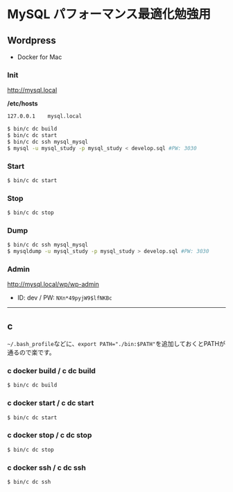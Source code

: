 # MySQL パフォーマンス最適化勉強用

## Wordpress

- Docker for Mac

### Init

http://mysql.local

**/etc/hosts**

```sh
127.0.0.1    mysql.local
```

```sh
$ bin/c dc build
$ bin/c dc start
$ bin/c dc ssh mysql_mysql
$ mysql -u mysql_study -p mysql_study < develop.sql #PW: 3030
```

### Start

```sh
$ bin/c dc start
```

### Stop

```sh
$ bin/c dc stop
```

### Dump

```sh
$ bin/c dc ssh mysql_mysql
$ mysqldump -u mysql_study -p mysql_study > develop.sql #PW: 3030
```

### Admin

http://mysql.local/wp/wp-admin

- ID: dev / PW: `NXn*49pyjW9$lfNKBc`

---

## c

`~/.bash_profile`などに、`export PATH="./bin:$PATH"`を追加しておくとPATHが通るので楽です。

### c docker build / c dc build

```sh
$ bin/c dc build
```

### c docker start / c dc start

```sh
$ bin/c dc start
```

### c docker stop / c dc stop

```sh
$ bin/c dc stop
```

### c docker ssh / c dc ssh

```sh
$ bin/c dc ssh
```